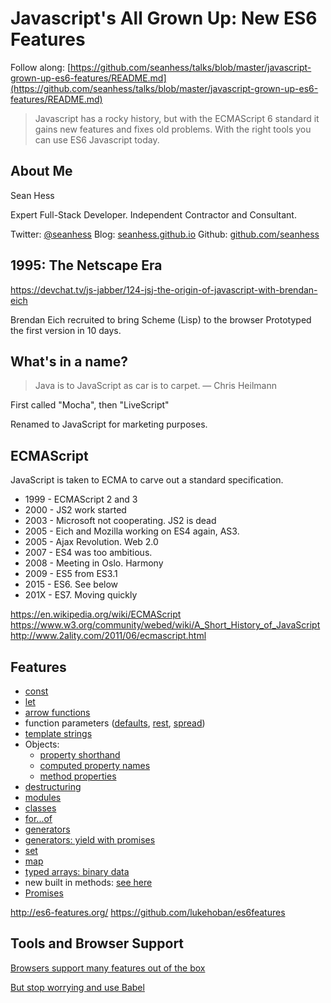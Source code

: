 Javascript's All Grown Up: New ES6 Features
============================================

Follow along: [https://github.com/seanhess/talks/blob/master/javascript-grown-up-es6-features/README.md](https://github.com/seanhess/talks/blob/master/javascript-grown-up-es6-features/README.md)

> Javascript has a rocky history, but with the ECMAScript 6 standard it gains new features and fixes old problems. With the right tools you can use ES6 Javascript today.

About Me
--------

Sean Hess

Expert Full-Stack Developer. Independent Contractor and Consultant.

Twitter: [@seanhess](http://twitter.com/seanhess)
Blog: [seanhess.github.io](http://seanhess.github.io)
Github: [github.com/seanhess](http://github.com/seanhess)

1995: The Netscape Era
----------------------

https://devchat.tv/js-jabber/124-jsj-the-origin-of-javascript-with-brendan-eich

Brendan Eich recruited to bring Scheme (Lisp) to the browser
Prototyped the first version in 10 days.

What's in a name?
-----------------

> Java is to JavaScript as car is to carpet.
>  — Chris Heilmann

First called "Mocha", then "LiveScript"

Renamed to JavaScript for marketing purposes.

ECMAScript
----------

JavaScript is taken to ECMA to carve out a standard specification.

* 1999 - ECMAScript 2 and 3
* 2000 - JS2 work started
* 2003 - Microsoft not cooperating. JS2 is dead
* 2005 - Eich and Mozilla working on ES4 again, AS3.
* 2005 - Ajax Revolution. Web 2.0
* 2007 - ES4 was too ambitious.
* 2008 - Meeting in Oslo. Harmony
* 2009 - ES5 from ES3.1
* 2015 - ES6. See below
* 201X - ES7. Moving quickly

https://en.wikipedia.org/wiki/ECMAScript
https://www.w3.org/community/webed/wiki/A_Short_History_of_JavaScript
http://www.2ality.com/2011/06/ecmascript.html

Features
--------

- [const](http://es6-features.org/#Constants)
- [let](http://es6-features.org/#BlockScopedVariables)
- [arrow functions](http://es6-features.org/#ExpressionBodies)
- function parameters ([defaults](http://es6-features.org/#DefaultParameterValues), [rest](http://es6-features.org/#RestParameter), [spread](http://es6-features.org/#SpreadOperator))
- [template strings](http://es6-features.org/#StringInterpolation)
- Objects:
    - [property shorthand](http://es6-features.org/#PropertyShorthand)
    - [computed property names](http://es6-features.org/#ComputedPropertyNames)
    - [method properties](http://es6-features.org/#MethodProperties)
- [destructuring](http://es6-features.org/#ArrayMatching)
- [modules](http://es6-features.org/#SymbolExportImport)
- [classes](http://es6-features.org/#ClassDefinition)
- [for...of](https://developer.mozilla.org/en-US/docs/Web/JavaScript/Reference/Statements/for...of)
- [generators](http://es6-features.org/#GeneratorMatching)
- [generators: yield with promises](http://es6-features.org/#GeneratorControlFlow)
- [set](http://es6-features.org/#SetDataStructure)
- [map](http://es6-features.org/#MapDataStructure)
- [typed arrays: binary data](http://es6-features.org/#TypedArrays)
- new built in methods: [see here](http://es6-features.org/#ObjectPropertyAssignment)
- [Promises](http://es6-features.org/#PromiseUsage)

http://es6-features.org/
https://github.com/lukehoban/es6features

Tools and Browser Support
-------------------------

[Browsers support many features out of the box](https://kangax.github.io/compat-table/es6/)

[But stop worrying and use Babel](http://babeljs.io)


